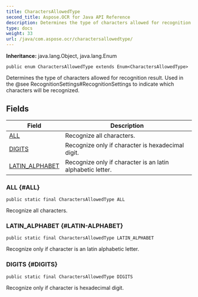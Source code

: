 ```yaml
---
title: CharactersAllowedType
second_title: Aspose.OCR for Java API Reference
description: Determines the type of characters allowed for recognition result
type: docs
weight: 33
url: /java/com.aspose.ocr/charactersallowedtype/
---
```


**Inheritance:**
java.lang.Object, java.lang.Enum
```
public enum CharactersAllowedType extends Enum<CharactersAllowedType>
```

Determines the type of characters allowed for recognition result. Used in the @see RecognitionSettings\#RecognitionSettings to indicate which characters will be recognized.
## Fields

| Field | Description |
| --- | --- |
| [ALL](#ALL) | Recognize all characters. |
| [DIGITS](#DIGITS) | Recognize only if character is hexadecimal digit. |
| [LATIN_ALPHABET](#LATIN-ALPHABET) | Recognize only if character is an latin alphabetic letter. |

### ALL {#ALL}
```
public static final CharactersAllowedType ALL
```


Recognize all characters.

### LATIN_ALPHABET {#LATIN-ALPHABET}
```
public static final CharactersAllowedType LATIN_ALPHABET
```


Recognize only if character is an latin alphabetic letter.

### DIGITS {#DIGITS}
```
public static final CharactersAllowedType DIGITS
```


Recognize only if character is hexadecimal digit.
